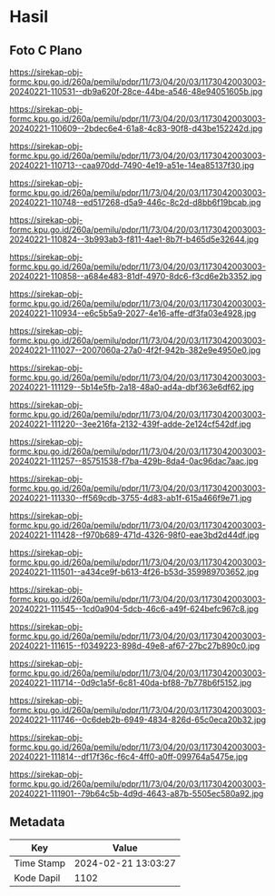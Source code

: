 # Hasil

## Foto C Plano

https://sirekap-obj-formc.kpu.go.id/260a/pemilu/pdpr/11/73/04/20/03/1173042003003-20240221-110531--db9a620f-28ce-44be-a546-48e94051605b.jpg

https://sirekap-obj-formc.kpu.go.id/260a/pemilu/pdpr/11/73/04/20/03/1173042003003-20240221-110609--2bdec6e4-61a8-4c83-90f8-d43be152242d.jpg

https://sirekap-obj-formc.kpu.go.id/260a/pemilu/pdpr/11/73/04/20/03/1173042003003-20240221-110713--caa970dd-7490-4e19-a51e-14ea85137f30.jpg

https://sirekap-obj-formc.kpu.go.id/260a/pemilu/pdpr/11/73/04/20/03/1173042003003-20240221-110748--ed517268-d5a9-446c-8c2d-d8bb6f19bcab.jpg

https://sirekap-obj-formc.kpu.go.id/260a/pemilu/pdpr/11/73/04/20/03/1173042003003-20240221-110824--3b993ab3-f811-4ae1-8b7f-b465d5e32644.jpg

https://sirekap-obj-formc.kpu.go.id/260a/pemilu/pdpr/11/73/04/20/03/1173042003003-20240221-110858--a684e483-81df-4970-8dc6-f3cd6e2b3352.jpg

https://sirekap-obj-formc.kpu.go.id/260a/pemilu/pdpr/11/73/04/20/03/1173042003003-20240221-110934--e6c5b5a9-2027-4e16-affe-df3fa03e4928.jpg

https://sirekap-obj-formc.kpu.go.id/260a/pemilu/pdpr/11/73/04/20/03/1173042003003-20240221-111027--2007060a-27a0-4f2f-942b-382e9e4950e0.jpg

https://sirekap-obj-formc.kpu.go.id/260a/pemilu/pdpr/11/73/04/20/03/1173042003003-20240221-111129--5b14e5fb-2a18-48a0-ad4a-dbf363e6df62.jpg

https://sirekap-obj-formc.kpu.go.id/260a/pemilu/pdpr/11/73/04/20/03/1173042003003-20240221-111220--3ee216fa-2132-439f-adde-2e124cf542df.jpg

https://sirekap-obj-formc.kpu.go.id/260a/pemilu/pdpr/11/73/04/20/03/1173042003003-20240221-111257--85751538-f7ba-429b-8da4-0ac96dac7aac.jpg

https://sirekap-obj-formc.kpu.go.id/260a/pemilu/pdpr/11/73/04/20/03/1173042003003-20240221-111330--ff569cdb-3755-4d83-ab1f-615a466f9e71.jpg

https://sirekap-obj-formc.kpu.go.id/260a/pemilu/pdpr/11/73/04/20/03/1173042003003-20240221-111428--f970b689-471d-4326-98f0-eae3bd2d44df.jpg

https://sirekap-obj-formc.kpu.go.id/260a/pemilu/pdpr/11/73/04/20/03/1173042003003-20240221-111501--a434ce9f-b613-4f26-b53d-359989703652.jpg

https://sirekap-obj-formc.kpu.go.id/260a/pemilu/pdpr/11/73/04/20/03/1173042003003-20240221-111545--1cd0a904-5dcb-46c6-a49f-624befc967c8.jpg

https://sirekap-obj-formc.kpu.go.id/260a/pemilu/pdpr/11/73/04/20/03/1173042003003-20240221-111615--f0349223-898d-49e8-af67-27bc27b890c0.jpg

https://sirekap-obj-formc.kpu.go.id/260a/pemilu/pdpr/11/73/04/20/03/1173042003003-20240221-111714--0d9c1a5f-6c81-40da-bf88-7b778b6f5152.jpg

https://sirekap-obj-formc.kpu.go.id/260a/pemilu/pdpr/11/73/04/20/03/1173042003003-20240221-111746--0c6deb2b-6949-4834-826d-65c0eca20b32.jpg

https://sirekap-obj-formc.kpu.go.id/260a/pemilu/pdpr/11/73/04/20/03/1173042003003-20240221-111814--df17f36c-f6c4-4ff0-a0ff-099764a5475e.jpg

https://sirekap-obj-formc.kpu.go.id/260a/pemilu/pdpr/11/73/04/20/03/1173042003003-20240221-111901--79b64c5b-4d9d-4643-a87b-5505ec580a92.jpg


## Metadata

| Key        | Value               |
| ---------- | ------------------- |
| Time Stamp | 2024-02-21 13:03:27 |
| Kode Dapil | 1102                |



